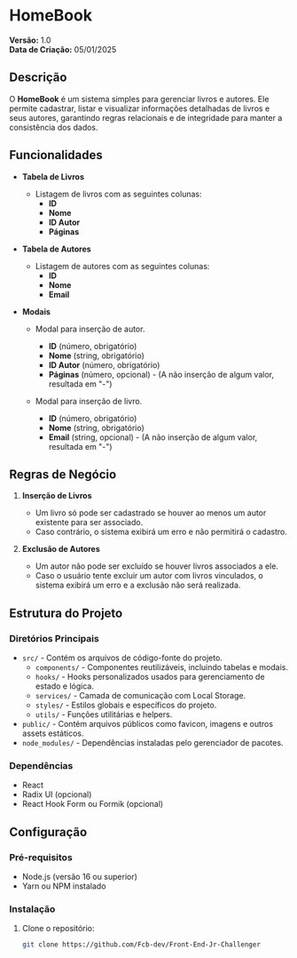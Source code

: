 # HomeBook

**Versão:** 1.0  
**Data de Criação:** 05/01/2025  

## Descrição

O **HomeBook** é um sistema simples para gerenciar livros e autores. Ele permite cadastrar, listar e visualizar informações detalhadas de livros e seus autores, garantindo regras relacionais e de integridade para manter a consistência dos dados. 

## Funcionalidades

- **Tabela de Livros**
  - Listagem de livros com as seguintes colunas:
    - **ID**
    - **Nome**
    - **ID Autor**
    - **Páginas**

- **Tabela de Autores**
  - Listagem de autores com as seguintes colunas:
    - **ID**
    - **Nome**
    - **Email**

- **Modais**
  - Modal para inserção de autor.
     - **ID** (número, obrigatório)
    - **Nome** (string, obrigatório)
    - **ID Autor** (número, obrigatório)
    - **Páginas** (número, opcional) - (A não inserção de algum valor, resultada em "-")

  - Modal para inserção de livro.
    - **ID** (número, obrigatório)
    - **Nome** (string, obrigatório)
    - **Email** (string, opcional) - (A não inserção de algum valor, resultada em "-")

## Regras de Negócio

1. **Inserção de Livros**  
   - Um livro só pode ser cadastrado se houver ao menos um autor existente para ser associado.
   - Caso contrário, o sistema exibirá um erro e não permitirá o cadastro.

2. **Exclusão de Autores**  
   - Um autor não pode ser excluído se houver livros associados a ele.
   - Caso o usuário tente excluir um autor com livros vinculados, o sistema exibirá um erro e a exclusão não será realizada.

## Estrutura do Projeto

### Diretórios Principais
- `src/` - Contém os arquivos de código-fonte do projeto.
  - `components/` - Componentes reutilizáveis, incluindo tabelas e modais.
  - `hooks/` - Hooks personalizados usados para gerenciamento de estado e lógica.
  - `services/` - Camada de comunicação com Local Storage.
  - `styles/` - Estilos globais e específicos do projeto.
  - `utils/` - Funções utilitárias e helpers.
- `public/` - Contém arquivos públicos como favicon, imagens e outros assets estáticos.
- `node_modules/` - Dependências instaladas pelo gerenciador de pacotes.

### Dependências
- React
- Radix UI (opcional)
- React Hook Form ou Formik (opcional)

## Configuração

### Pré-requisitos
- Node.js (versão 16 ou superior)
- Yarn ou NPM instalado

### Instalação
1. Clone o repositório:
   ```bash
   git clone https://github.com/Fcb-dev/Front-End-Jr-Challenger